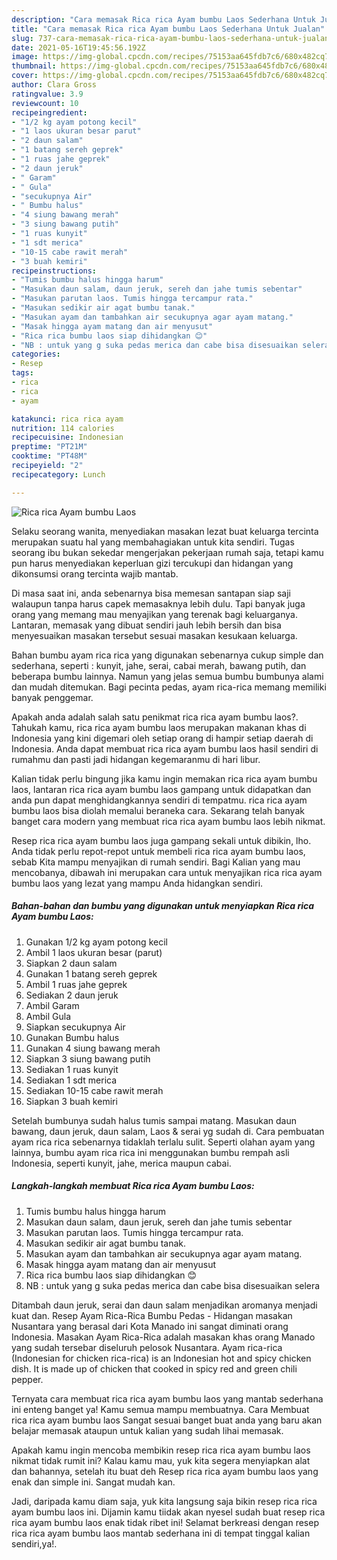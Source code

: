 ```yaml
---
description: "Cara memasak Rica rica Ayam bumbu Laos Sederhana Untuk Jualan"
title: "Cara memasak Rica rica Ayam bumbu Laos Sederhana Untuk Jualan"
slug: 737-cara-memasak-rica-rica-ayam-bumbu-laos-sederhana-untuk-jualan
date: 2021-05-16T19:45:56.192Z
image: https://img-global.cpcdn.com/recipes/75153aa645fdb7c6/680x482cq70/rica-rica-ayam-bumbu-laos-foto-resep-utama.jpg
thumbnail: https://img-global.cpcdn.com/recipes/75153aa645fdb7c6/680x482cq70/rica-rica-ayam-bumbu-laos-foto-resep-utama.jpg
cover: https://img-global.cpcdn.com/recipes/75153aa645fdb7c6/680x482cq70/rica-rica-ayam-bumbu-laos-foto-resep-utama.jpg
author: Clara Gross
ratingvalue: 3.9
reviewcount: 10
recipeingredient:
- "1/2 kg ayam potong kecil"
- "1 laos ukuran besar parut"
- "2 daun salam"
- "1 batang sereh geprek"
- "1 ruas jahe geprek"
- "2 daun jeruk"
- " Garam"
- " Gula"
- "secukupnya Air"
- " Bumbu halus"
- "4 siung bawang merah"
- "3 siung bawang putih"
- "1 ruas kunyit"
- "1 sdt merica"
- "10-15 cabe rawit merah"
- "3 buah kemiri"
recipeinstructions:
- "Tumis bumbu halus hingga harum"
- "Masukan daun salam, daun jeruk, sereh dan jahe tumis sebentar"
- "Masukan parutan laos. Tumis hingga tercampur rata."
- "Masukan sedikir air agat bumbu tanak."
- "Masukan ayam dan tambahkan air secukupnya agar ayam matang."
- "Masak hingga ayam matang dan air menyusut"
- "Rica rica bumbu laos siap dihidangkan 😊"
- "NB : untuk yang g suka pedas merica dan cabe bisa disesuaikan selera"
categories:
- Resep
tags:
- rica
- rica
- ayam

katakunci: rica rica ayam 
nutrition: 114 calories
recipecuisine: Indonesian
preptime: "PT21M"
cooktime: "PT48M"
recipeyield: "2"
recipecategory: Lunch

---
```



![Rica rica Ayam bumbu Laos](https://img-global.cpcdn.com/recipes/75153aa645fdb7c6/680x482cq70/rica-rica-ayam-bumbu-laos-foto-resep-utama.jpg)

Selaku seorang wanita, menyediakan masakan lezat buat keluarga tercinta merupakan suatu hal yang membahagiakan untuk kita sendiri. Tugas seorang ibu bukan sekedar mengerjakan pekerjaan rumah saja, tetapi kamu pun harus menyediakan keperluan gizi tercukupi dan hidangan yang dikonsumsi orang tercinta wajib mantab.

Di masa  saat ini, anda sebenarnya bisa memesan santapan siap saji walaupun tanpa harus capek memasaknya lebih dulu. Tapi banyak juga orang yang memang mau menyajikan yang terenak bagi keluarganya. Lantaran, memasak yang dibuat sendiri jauh lebih bersih dan bisa menyesuaikan masakan tersebut sesuai masakan kesukaan keluarga. 

Bahan bumbu ayam rica rica yang digunakan sebenarnya cukup simple dan sederhana, seperti : kunyit, jahe, serai, cabai merah, bawang putih, dan beberapa bumbu lainnya. Namun yang jelas semua bumbu bumbunya alami dan mudah ditemukan. Bagi pecinta pedas, ayam rica-rica memang memiliki banyak penggemar.

Apakah anda adalah salah satu penikmat rica rica ayam bumbu laos?. Tahukah kamu, rica rica ayam bumbu laos merupakan makanan khas di Indonesia yang kini digemari oleh setiap orang di hampir setiap daerah di Indonesia. Anda dapat membuat rica rica ayam bumbu laos hasil sendiri di rumahmu dan pasti jadi hidangan kegemaranmu di hari libur.

Kalian tidak perlu bingung jika kamu ingin memakan rica rica ayam bumbu laos, lantaran rica rica ayam bumbu laos gampang untuk didapatkan dan anda pun dapat menghidangkannya sendiri di tempatmu. rica rica ayam bumbu laos bisa diolah memalui beraneka cara. Sekarang telah banyak banget cara modern yang membuat rica rica ayam bumbu laos lebih nikmat.

Resep rica rica ayam bumbu laos juga gampang sekali untuk dibikin, lho. Anda tidak perlu repot-repot untuk membeli rica rica ayam bumbu laos, sebab Kita mampu menyajikan di rumah sendiri. Bagi Kalian yang mau mencobanya, dibawah ini merupakan cara untuk menyajikan rica rica ayam bumbu laos yang lezat yang mampu Anda hidangkan sendiri.

<!--inarticleads1-->

##### Bahan-bahan dan bumbu yang digunakan untuk menyiapkan Rica rica Ayam bumbu Laos:

1. Gunakan 1/2 kg ayam potong kecil
1. Ambil 1 laos ukuran besar (parut)
1. Siapkan 2 daun salam
1. Gunakan 1 batang sereh geprek
1. Ambil 1 ruas jahe geprek
1. Sediakan 2 daun jeruk
1. Ambil  Garam
1. Ambil  Gula
1. Siapkan secukupnya Air
1. Gunakan  Bumbu halus
1. Gunakan 4 siung bawang merah
1. Siapkan 3 siung bawang putih
1. Sediakan 1 ruas kunyit
1. Sediakan 1 sdt merica
1. Sediakan 10-15 cabe rawit merah
1. Siapkan 3 buah kemiri


Setelah bumbunya sudah halus tumis sampai matang. Masukan daun bawang, daun jeruk, daun salam, Laos &amp; serai yg sudah di. Cara pembuatan ayam rica rica sebenarnya tidaklah terlalu sulit. Seperti olahan ayam yang lainnya, bumbu ayam rica rica ini menggunakan bumbu rempah asli Indonesia, seperti kunyit, jahe, merica maupun cabai. 

<!--inarticleads2-->

##### Langkah-langkah membuat Rica rica Ayam bumbu Laos:

1. Tumis bumbu halus hingga harum
1. Masukan daun salam, daun jeruk, sereh dan jahe tumis sebentar
1. Masukan parutan laos. Tumis hingga tercampur rata.
1. Masukan sedikir air agat bumbu tanak.
1. Masukan ayam dan tambahkan air secukupnya agar ayam matang.
1. Masak hingga ayam matang dan air menyusut
1. Rica rica bumbu laos siap dihidangkan 😊
1. NB : untuk yang g suka pedas merica dan cabe bisa disesuaikan selera


Ditambah daun jeruk, serai dan daun salam menjadikan aromanya menjadi kuat dan. Resep Ayam Rica-Rica Bumbu Pedas - Hidangan masakan Nusantara yang berasal dari Kota Manado ini sangat diminati orang Indonesia. Masakan Ayam Rica-Rica adalah masakan khas orang Manado yang sudah tersebar diseluruh pelosok Nusantara. Ayam rica-rica (Indonesian for chicken rica-rica) is an Indonesian hot and spicy chicken dish. It is made up of chicken that cooked in spicy red and green chili pepper. 

Ternyata cara membuat rica rica ayam bumbu laos yang mantab sederhana ini enteng banget ya! Kamu semua mampu membuatnya. Cara Membuat rica rica ayam bumbu laos Sangat sesuai banget buat anda yang baru akan belajar memasak ataupun untuk kalian yang sudah lihai memasak.

Apakah kamu ingin mencoba membikin resep rica rica ayam bumbu laos nikmat tidak rumit ini? Kalau kamu mau, yuk kita segera menyiapkan alat dan bahannya, setelah itu buat deh Resep rica rica ayam bumbu laos yang enak dan simple ini. Sangat mudah kan. 

Jadi, daripada kamu diam saja, yuk kita langsung saja bikin resep rica rica ayam bumbu laos ini. Dijamin kamu tiidak akan nyesel sudah buat resep rica rica ayam bumbu laos enak tidak ribet ini! Selamat berkreasi dengan resep rica rica ayam bumbu laos mantab sederhana ini di tempat tinggal kalian sendiri,ya!.

